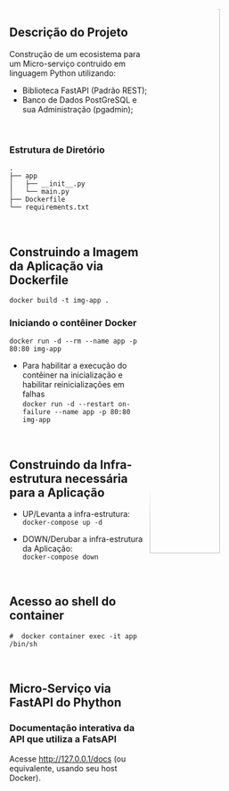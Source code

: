 <div style="display: inline_block">
  <img align="right" alt="Dev-pic" style="border-radius: 50%; width: 50%; height:auto;" src="https://github.com/dev-carvalho/python/tree/main/py-docker/image/microservices%20(no%20HA).PNG">
</div>

## Descrição do Projeto
Construção de um ecosistema para um Micro-serviço contruido em linguagem Python utilizando:
- Biblioteca FastAPI (Padrão REST);
- Banco de Dados PostGreSQL e sua Administração (pgadmin);

<br>

### Estrutura de Diretório

```
.
├── app
│   ├── __init__.py
│   └── main.py
├── Dockerfile
└── requirements.txt
```

<br>

## Construindo a Imagem da Aplicação via Dockerfile

`docker build -t img-app .`

### Iniciando o contêiner Docker

`docker run -d --rm --name app -p 80:80 img-app`

- Para habilitar a execução do contêiner na inicialização e habilitar reinicializações em falhas<br>
`docker run -d --restart on-failure --name app -p 80:80 img-app`

<br>

## Construindo da Infra-estrutura necessária para a Aplicação

- UP/Levanta a infra-estrutura: <br>
`docker-compose up -d`

- DOWN/Derubar a infra-estrutura da Aplicação: <br>
`docker-compose down`

<br>

## Acesso ao shell do container 

`#  docker container exec -it app  /bin/sh`

<br>

## Micro-Serviço via FastAPI do Phython 

### Documentação interativa da API que utiliza a FatsAPI

 Acesse http://127.0.0.1/docs (ou equivalente, usando seu host Docker).

<br>

